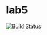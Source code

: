 # lab5
[![Build Status](https://travis-ci.org/Sofya-Kl/lab5.svg?branch=master)](https://travis-ci.org/Sofya-Kl/lab5)
